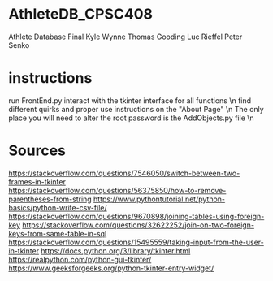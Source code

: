 # AthleteDB_CPSC408
Athlete Database Final
Kyle Wynne
Thomas Gooding
Luc Rieffel
Peter Senko

# instructions
run FrontEnd.py
interact with the tkinter interface for all functions \n
find different quirks and proper use instructions on the "About Page" \n
The only place you will need to alter the root password is the AddObjects.py file \n

# Sources
https://stackoverflow.com/questions/7546050/switch-between-two-frames-in-tkinter  
https://stackoverflow.com/questions/56375850/how-to-remove-parentheses-from-string
https://www.pythontutorial.net/python-basics/python-write-csv-file/
https://stackoverflow.com/questions/9670898/joining-tables-using-foreign-key
https://stackoverflow.com/questions/32622252/join-on-two-foreign-keys-from-same-table-in-sql
https://stackoverflow.com/questions/15495559/taking-input-from-the-user-in-tkinter
https://docs.python.org/3/library/tkinter.html
https://realpython.com/python-gui-tkinter/
https://www.geeksforgeeks.org/python-tkinter-entry-widget/
